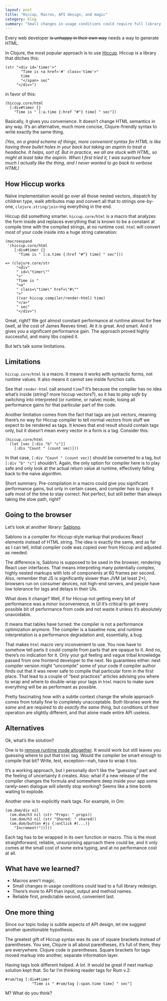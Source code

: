 ```yaml
---
layout: post
title: "Hiccup, Macros, API design, and magic"
category: blog
summary: "Small changes in usage conditions could require full library redesign"
---
```


Every web developer ~~is unhappy in their own way~~ needs a way to generate HTML. 

In Clojure, the most popular approach is to use [Hiccup](http://github.com/weavejester/hiccup). Hiccup is a library that ditches this:

```
(str "<div id='timer'>"
       "Time is <a href='#' class='time'>"
       time
       "</span> sec"
     "</div>")
```

in favor of this:
 
```
(hiccup.core/html
  [:div#timer {}
    "Time is " [:a.time {:href "#"} time] " sec"])
```
    
Basically, it gives you convenience. It doesn’t change HTML semantics in any way. It’s an alternative, much more concise, Clojure-friendly syntax to write exactly the same thing.

_(Yes, on a grand scheme of things, more convenient syntax for HTML is like having three bullet holes in your back but taking an aspirin to treat a headache. It helps, sort of. But in practice, we all are stuck with HTML, so might at least take the aspirin. When I first tried it, I was surprised how much I actually like the thing, and I never wanted to go back to verbose HTML)_

## How Hiccup works

Naïve implementation would go over all those nested vectors, dispatch by children type, walk attributes map and convert all that to strings one-by-one, `clojure.string/join`-ing everything in the end.

Hiccup did something smarter. `hiccup.core/html` is a macro that analyzes the form inside and replaces everything that is known to be a constant at compile time with the compiled strings, at no runtime cost. `html` will convert most of your code inside into a huge string catenation:

```
(macroexpand 
 '(hiccup.core/html
    [:div#timer {}
      "Time is " [:a.time {:href "#"} time] " sec"]))

=> (clojure.core/str
     "<div"
     " id=\"timer\""
     ">"
     "Time is "
     "<a"
     " class=\"time\" href=\"#\""
     ">"
     ((var hiccup.compiler/render-html) time)
     "</a>"
     " sec"
     "</div>")
```

Great, right? We got almost constant performance at runtime almost for free (well, at the cost of James Reeves time). At it _is_ great. And smart. And it gives you a significant performance gain. The approach proved highly successful, and many libs copied it.

But let’s talk some limitations.

## Limitations

`hiccup.core/html` is a macro. It means it works with syntactic forms, not runtime values. It also means it cannot see inside function calls.

See that `render-html` call around `time`? It’s because the compiler has no idea what’s inside (string? more hiccup vectors?), so it has to _play safe_ by switching into interpreted (or runtime, or naïve) mode, losing all performance gains for that particular part of the code.

Another limitation comes from the fact that tags are just vectors, meaning there’s no way for Hiccup compiler to tell normal vectors from stuff we expect to be rendered as tags. It knows that end result should contain tags only, but it doesn’t mean every vector in a form is a tag. Consider this:

```
(hiccup.core/html
  (let [vec [:div "b" "c"]]
    [:div "Count " (count vec)]))
```

In that case, `[:div "Count " (count vec)]` should be converted to a tag, but `[:div "b" "c"]` shouldn’t. Again, the only option for compiler here is to play safe and only look at the actual return value at runtime, effectively falling back to the naïve algorithm.

Short summary. Pre-compilation in a macro could give you significant performance gains, but only in certain cases, and compiler _has to_ play it safe most of the time to stay correct. Not perfect, but still better than always taking the slow path, right?

## Going to the browser

Let’s look at another library: [Sablono](https://github.com/r0man/sablono).

Sablono is a compiler for Hiccup-style markup that produces React elements instead of HTML string. The idea is exactly the same, and as far as I can tell, initial compiler code was copied over from Hiccup and adjusted as needed.

The difference is, Sablono is supposed to be used in the browser, rendering React user interfaces. That means interpreting many potentially complex, highly nested markups with lots of components at 60 frames per second. Also, remember that JS is significantly slower than JVM (at least 2×), browsers run on consumer devices, not high-end servers, and people have low tolerance for lags and delays in their UIs.

What does it change? Well, if for Hiccup not getting every bit of performance was a minor inconvenience, in UI it’s critical to get every possible bit of performance from code and not waste it unless it’s absolutely unavoidable.

It means that tables have turned: the compiler is not a performance optimization anymore. The compiler is a baseline now, and runtime interpretation is a performance degradation and, essentially, a bug.

That makes `html` macro very inconvenient to use. You now have to somehow tell parts it could compile from parts that are opaque to it. And no, there’s no indication for it. Only your gut feeling and vague tribal knowledge passed from one frontend developer to the next. No guarantees either: next compiler version might “uncompile” some of your code if compiler author finds out that it was never safe to compile that particular form in the first place. That lead to a couple of “best practices” articles advising you where to wrap and where to double-wrap your tags in `html` macro to make sure everything will be as performant as possible.

Pretty fascinating how with a subtle context change the whole approach comes from totally fine to completely unacceptable. Both libraries _work the same_ and are required to _do exactly the same thing_, but conditions of their operation are slightly different, and that alone made entire API useless.

## Alternatives

Ok, what’s the solution?

One is to [remove runtime mode altogether](https://medium.com/@rauh/a-new-hiccup-compiler-for-clojurescript-8a7b63dc5128). It would work but still leaves you guessing where to put that `html` tag. Would the compiler be smart enough to compile that bit? Write, test, exception—nah, have to wrap it too.

It’s a working approach, but I personally don’t like the “guessing” part and the feeling of uncertainty it creates. Also: what if a new release of the compiler changes the formula and somewhere deep inside your app some rarely-seen dialogue will silently stop working? Seems like a time bomb waiting to explode.

Another one is to explicitly mark tags. For example, in Om:

```
(om.dom/div nil
  (om.dom/h3 nil (str "Props: " props))
  (om.dom/h3 nil (str "Shared: " shared))
  (om.dom/button #js {:onClick #(...)}
    "Increment!")))))
```

Each tag has to be wrapped in its own function or macro. This is the most straightforward, reliable, unsurprising approach there could be, and it only comes at the small cost of some extra typing, and at no performance cost at all.

## What have we learned?

- Macros aren’t magic.
- Small changes in usage conditions could lead to a full library redesign.
- There’s more to API than input, output and method names.
- Reliable first, predictable second, convenient last.


## One more thing

Since our topic today is subtle aspects of API design, let me suggest another questionable hypothesis.

The greatest gift of Hiccup syntax was its use of square brackets instead of parentheses. You see, Clojure is all about parentheses, it’s full of them, they are everywhere. Clojure code _is_ parentheses. Square brackets for tags moved markup into another, separate information layer.

Having tags look different helped. _A lot_. It would be great if next markup solution kept that. So far I’m thinking reader tags for Rum v.2:

```
#rum/tag [:div#timer
            "Time is " #rum/tag [:span.time time] " sec"]
```

M? What do you think?